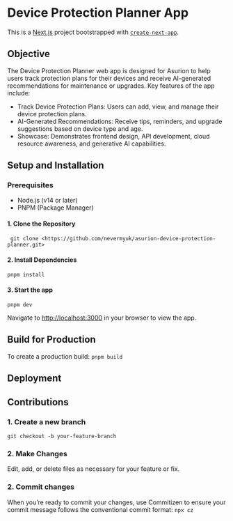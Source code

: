 # Device Protection Planner App

This is a [Next.js](https://nextjs.org) project bootstrapped with [`create-next-app`](https://nextjs.org/docs/app/api-reference/cli/create-next-app).

## Objective

The Device Protection Planner web app is designed for Asurion to help users track protection plans for their devices and receive AI-generated recommendations for maintenance or upgrades. Key features of the app include:

- Track Device Protection Plans: Users can add, view, and manage their device protection plans.
- AI-Generated Recommendations: Receive tips, reminders, and upgrade suggestions based on device type and age.
- Showcase: Demonstrates frontend design, API development, cloud resource awareness, and generative AI capabilities.

## Setup and Installation

### Prerequisites

- Node.js (v14 or later)
- PNPM (Package Manager)

#### 1. Clone the Repository

`
git clone <https://github.com/nevermyuk/asurion-device-protection-planner.git>`

#### 2. Install Dependencies

`pnpm install`

#### 3. Start the app

`pnpm dev`

Navigate to <http://localhost:3000> in your browser to view the app.

## Build for Production

To create a production build:
`pnpm build`

## Deployment

## Contributions

### 1. Create a new branch

`git checkout -b your-feature-branch`

### 2. Make Changes

Edit, add, or delete files as necessary for your feature or fix.

### 2. Commit changes

When you’re ready to commit your changes, use Commitizen to ensure your commit message follows the conventional commit format:
`npx cz`
